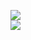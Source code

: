 [![](https://img.shields.io/badge/Made%20With-Github%20Spray-lightgrey.svg?style=for-the-badge&logo=github)](https://github.com/Annihil/github-spray#3731)  
[![](https://i.imgur.com/2DrTn0Z.gif)](https://github.com/Annihil/github-spray)